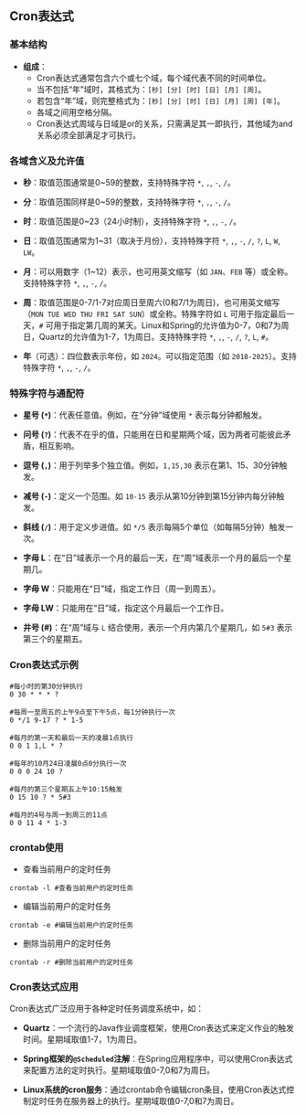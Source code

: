 ## **Cron表达式**

### **基本结构**

*   **组成**：
    *   Cron表达式通常包含六个或七个域，每个域代表不同的时间单位。
    *   当不包括“年”域时，其格式为：`[秒] [分] [时] [日] [月] [周]`。
    *   若包含“年”域，则完整格式为：`[秒] [分] [时] [日] [月] [周] [年]`。
    *   各域之间用空格分隔。
    *   Cron表达式周域与日域是or的关系，只需满足其一即执行，其他域为and关系必须全部满足才可执行。

### **各域含义及允许值**

*   **秒**：取值范围通常是0\~59的整数，支持特殊字符 `*`, `,`, `-`, `/`。

*   **分**：取值范围同样是0\~59的整数，支持特殊字符 `*`, `,`, `-`, `/`。

*   **时**：取值范围是0\~23（24小时制），支持特殊字符 `*`, `,`, `-`, `/`。

*   **日**：取值范围通常为1\~31（取决于月份），支持特殊字符 `*`, `,`, `-`, `/`, `?`, `L`, `W`, `LW`。

*   **月**：可以用数字（1\~12）表示，也可用英文缩写（如 `JAN`、`FEB` 等）或全称。支持特殊字符 `*`, `,`, `-`, `/`。

*   **周**：取值范围是0-7/1-7对应周日至周六(0和7/1为周日)，也可用英文缩写（`MON TUE WED THU FRI SAT SUN`）或全称。特殊字符如 `L` 可用于指定最后一天，`#` 可用于指定第几周的某天。Linux和Spring的允许值为0-7，0和7为周日，Quartz的允许值为1-7，1为周日。支持特殊字符 `*`, `,`, `-`, `/`, `?`, `L`, `#`。

*   **年**（可选）：四位数表示年份，如 `2024`。可以指定范围（如 `2018-2025`）。支持特殊字符 `*`, `,`, `-`, `/`。

### **特殊字符与通配符**

*   **星号 (`*`)**：代表任意值。例如，在“分钟”域使用 `*` 表示每分钟都触发。

*   **问号 (`?`)**：代表不在乎的值，只能用在日和星期两个域，因为两者可能彼此矛盾，相互影响。

*   **逗号 (`,`)**：用于列举多个独立值。例如，`1,15,30` 表示在第1、15、30分钟触发。

*   **减号 (`-`)**：定义一个范围。如 `10-15` 表示从第10分钟到第15分钟内每分钟触发。

*   **斜线 (`/`)**：用于定义步进值。如 `*/5` 表示每隔5个单位（如每隔5分钟）触发一次。

*   **字母 L**：在“日”域表示一个月的最后一天，在“周”域表示一个月的最后一个星期几。

*   **字母 W**：只能用在“日”域，指定工作日（周一到周五）。

*   **字母 LW**：只能用在“日”域，指定这个月最后一个工作日。

*   **井号 (#)**：在“周”域与 `L` 结合使用，表示一个月内第几个星期几，如 `5#3` 表示第三个的星期五。

### **Cron表达式示例**

```cron
#每小时的第30分钟执行
0 30 * * * ? 

#每周一至周五的上午9点至下午5点，每1分钟执行一次
0 */1 9-17 ? * 1-5

#每月的第一天和最后一天的凌晨1点执行
0 0 1 1,L * ?

#每年的10月24日凌晨0点0分执行一次
0 0 0 24 10 ?

#每月的第三个星期五上午10:15触发
0 15 10 ? * 5#3

#每月的4号与周一到周三的11点
0 0 11 4 * 1-3
```

### crontab使用

*   查看当前用户的定时任务

```shell
crontab -l #查看当前用户的定时任务
```

*   编辑当前用户的定时任务

```shell
crontab -e #编辑当前用户的定时任务
```

*   删除当前用户的定时任务

```shell
crontab -r #删除当前用户的定时任务
```

### **Cron表达式应用**

Cron表达式广泛应用于各种定时任务调度系统中，如：

*   **Quartz**：一个流行的Java作业调度框架，使用Cron表达式来定义作业的触发时间。星期域取值1-7，1为周日。

*   **Spring框架的`@Scheduled`注解**：在Spring应用程序中，可以使用Cron表达式来配置方法的定时执行。星期域取值0-7,0和7为周日。

*   **Linux系统的cron服务**：通过crontab命令编辑cron条目，使用Cron表达式控制定时任务在服务器上的执行。星期域取值0-7,0和7为周日。

